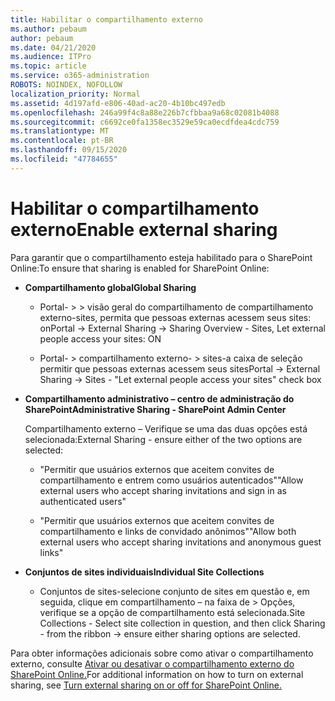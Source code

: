 ```yaml
---
title: Habilitar o compartilhamento externo
ms.author: pebaum
author: pebaum
ms.date: 04/21/2020
ms.audience: ITPro
ms.topic: article
ms.service: o365-administration
ROBOTS: NOINDEX, NOFOLLOW
localization_priority: Normal
ms.assetid: 4d197afd-e806-40ad-ac20-4b10bc497edb
ms.openlocfilehash: 246a99f4c8a88e226b7cfbbaa9a68c02081b4088
ms.sourcegitcommit: c6692ce0fa1358ec3529e59ca0ecdfdea4cdc759
ms.translationtype: MT
ms.contentlocale: pt-BR
ms.lasthandoff: 09/15/2020
ms.locfileid: "47784655"
---
```

# <a name="enable-external-sharing"></a><span data-ttu-id="b7246-102">Habilitar o compartilhamento externo</span><span class="sxs-lookup"><span data-stu-id="b7246-102">Enable external sharing</span></span>

 <span data-ttu-id="b7246-103">Para garantir que o compartilhamento esteja habilitado para o SharePoint Online:</span><span class="sxs-lookup"><span data-stu-id="b7246-103">To ensure that sharing is enabled for SharePoint Online:</span></span>
  
- <span data-ttu-id="b7246-104">**Compartilhamento global**</span><span class="sxs-lookup"><span data-stu-id="b7246-104">**Global Sharing**</span></span>
    
  - <span data-ttu-id="b7246-105">Portal- \> \> visão geral do compartilhamento de compartilhamento externo-sites, permita que pessoas externas acessem seus sites: on</span><span class="sxs-lookup"><span data-stu-id="b7246-105">Portal -\> External Sharing -\> Sharing Overview - Sites, Let external people access your sites: ON</span></span>
    
  - <span data-ttu-id="b7246-106">Portal- \> compartilhamento externo- \> sites-a caixa de seleção permitir que pessoas externas acessem seus sites</span><span class="sxs-lookup"><span data-stu-id="b7246-106">Portal -\> External Sharing -\> Sites - "Let external people access your sites" check box</span></span>
    
- <span data-ttu-id="b7246-107">**Compartilhamento administrativo – centro de administração do SharePoint**</span><span class="sxs-lookup"><span data-stu-id="b7246-107">**Administrative Sharing - SharePoint Admin Center**</span></span>
    
    <span data-ttu-id="b7246-108">Compartilhamento externo – Verifique se uma das duas opções está selecionada:</span><span class="sxs-lookup"><span data-stu-id="b7246-108">External Sharing - ensure either of the two options are selected:</span></span>
    
  - <span data-ttu-id="b7246-109">"Permitir que usuários externos que aceitem convites de compartilhamento e entrem como usuários autenticados"</span><span class="sxs-lookup"><span data-stu-id="b7246-109">"Allow external users who accept sharing invitations and sign in as authenticated users"</span></span>
    
  - <span data-ttu-id="b7246-110">"Permitir que usuários externos que aceitem convites de compartilhamento e links de convidado anônimos"</span><span class="sxs-lookup"><span data-stu-id="b7246-110">"Allow both external users who accept sharing invitations and anonymous guest links"</span></span>
    
- <span data-ttu-id="b7246-111">**Conjuntos de sites individuais**</span><span class="sxs-lookup"><span data-stu-id="b7246-111">**Individual Site Collections**</span></span>
    
  - <span data-ttu-id="b7246-112">Conjuntos de sites-selecione conjunto de sites em questão e, em seguida, clique em compartilhamento – na faixa de \> Opções, verifique se a opção de compartilhamento está selecionada.</span><span class="sxs-lookup"><span data-stu-id="b7246-112">Site Collections - Select site collection in question, and then click Sharing - from the ribbon -\> ensure either sharing options are selected.</span></span>
    
<span data-ttu-id="b7246-113">Para obter informações adicionais sobre como ativar o compartilhamento externo, consulte [Ativar ou desativar o compartilhamento externo do SharePoint Online.](https://go.microsoft.com/fwlink/?linkid=2047681&amp;clcid=0x409)</span><span class="sxs-lookup"><span data-stu-id="b7246-113">For additional information on how to turn on external sharing, see [Turn external sharing on or off for SharePoint Online.](https://go.microsoft.com/fwlink/?linkid=2047681&amp;clcid=0x409)</span></span>
  


